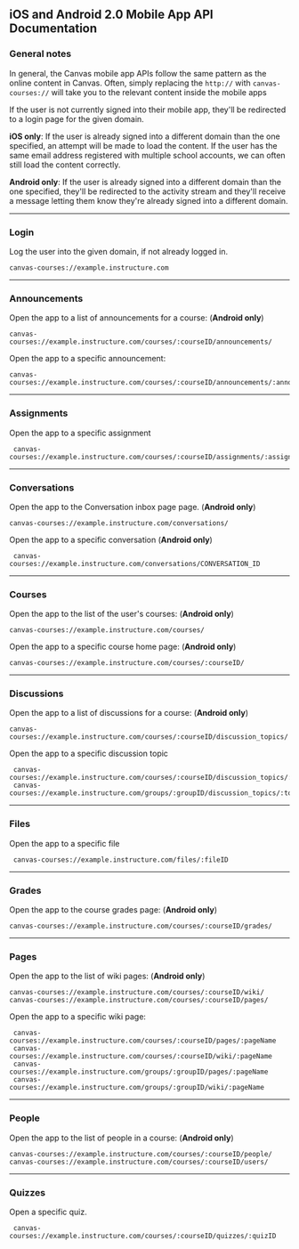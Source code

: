 ## iOS and Android 2.0 Mobile App API Documentation

### General notes
In general, the Canvas mobile app APIs follow the same pattern as the online content in Canvas. Often, simply replacing the `http://` with `canvas-courses://` will take you to the relevant content inside the mobile apps

If the user is not currently signed into their mobile app, they'll be redirected to a login page for the given domain.

**iOS only**: If the user is already signed into a different domain than the one specified, an attempt will be made to load the content. If the user has the same email address registered with multiple school accounts, we can often still load the content correctly.

**Android only**: If the user is already signed into a different domain than the one specified, they'll be redirected to the activity stream and they'll receive a message letting them know they're already signed into a different domain. 


---
### Login
Log the user into the given domain, if not already logged in.

    canvas-courses://example.instructure.com     

---
### Announcements
Open the app to a list of announcements for a course: (**Android only**)

    canvas-courses://example.instructure.com/courses/:courseID/announcements/
    
Open the app to a specific announcement:

    canvas-courses://example.instructure.com/courses/:courseID/announcements/:announcementID

---
### Assignments
Open the app to a specific assignment

     canvas-courses://example.instructure.com/courses/:courseID/assignments/:assignmentID"    

---
### Conversations

Open the app to the Conversation inbox page page. (**Android only**)

    canvas-courses://example.instructure.com/conversations/      

Open the app to a specific conversation (**Android only**)

     canvas-courses://example.instructure.com/conversations/CONVERSATION_ID      

---
### Courses
Open the app to the list of the user's courses: (**Android only**)

    canvas-courses://example.instructure.com/courses/ 

Open the app to a specific course home page: (**Android only**)

    canvas-courses://example.instructure.com/courses/:courseID/


---
### Discussions

Open the app to a list of discussions for a course: (**Android only**)

    canvas-courses://example.instructure.com/courses/:courseID/discussion_topics/

Open the app to a specific discussion topic

     canvas-courses://example.instructure.com/courses/:courseID/discussion_topics/:topicID    
     canvas-courses://example.instructure.com/groups/:groupID/discussion_topics/:topicID    


---
### Files
Open the app to a specific file

     canvas-courses://example.instructure.com/files/:fileID    

---
### Grades
Open the app to the course grades page: (**Android only**)

    canvas-courses://example.instructure.com/courses/:courseID/grades/

---
### Pages
Open the app to the list of wiki pages: (**Android only**)

    canvas-courses://example.instructure.com/courses/:courseID/wiki/
    canvas-courses://example.instructure.com/courses/:courseID/pages/

Open the app to a specific wiki page:

     canvas-courses://example.instructure.com/courses/:courseID/pages/:pageName    
     canvas-courses://example.instructure.com/courses/:courseID/wiki/:pageName    
     canvas-courses://example.instructure.com/groups/:groupID/pages/:pageName    
     canvas-courses://example.instructure.com/groups/:groupID/wiki/:pageName    

---
### People
Open the app to the list of people in a course: (**Android only**)

    canvas-courses://example.instructure.com/courses/:courseID/people/
    canvas-courses://example.instructure.com/courses/:courseID/users/

---
### Quizzes
Open a specific quiz.

     canvas-courses://example.instructure.com/courses/:courseID/quizzes/:quizID    

